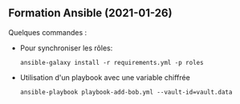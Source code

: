 ## Formation Ansible (2021-01-26)

Quelques commandes :
* Pour synchroniser les rôles:
  ```
  ansible-galaxy install -r requirements.yml -p roles
  ```

* Utilisation d'un playbook avec une variable chiffrée
  ```
  ansible-playbook playbook-add-bob.yml --vault-id=vault.data
  ```
